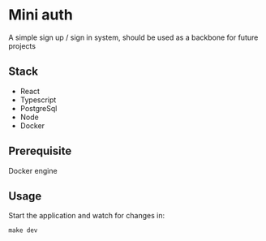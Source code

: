 # Mini auth
A simple sign up / sign in system, should be used as a backbone for future projects

## Stack
- React
- Typescript
- PostgreSql
- Node
- Docker

## Prerequisite
Docker engine

## Usage
Start the application and watch for changes in:

    make dev

